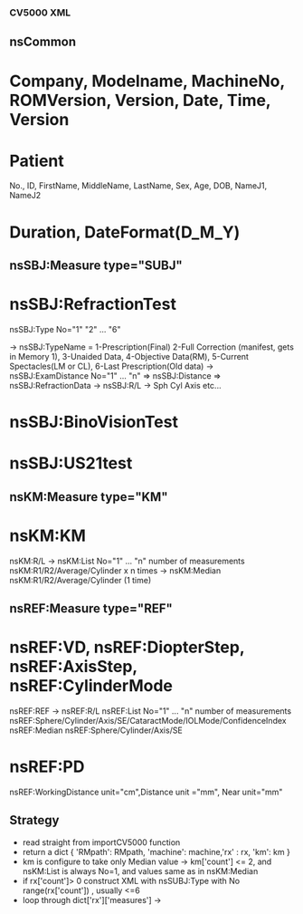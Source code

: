### CV5000 XML

## nsCommon
# Company, Modelname, MachineNo, ROMVersion, Version, Date, Time, Version
# Patient
No., ID, FirstName, MiddleName, LastName, Sex, Age, DOB, NameJ1, NameJ2
# Duration, DateFormat(D_M_Y)

## nsSBJ:Measure type="SUBJ"
# nsSBJ:RefractionTest
nsSBJ:Type No="1" "2" ... "6"

-> nsSBJ:TypeName = 1-Prescription(Final) 2-Full Correction (manifest, gets in Memory 1), 3-Unaided Data, 4-Objective Data(RM), 5-Current Spectacles(LM or CL), 6-Last Prescription(Old data)
-> nsSBJ:ExamDistance No="1" ... "n"
=> nsSBJ:Distance
=> nsSBJ:RefractionData -> nsSBJ:R/L -> Sph Cyl Axis etc...
# nsSBJ:BinoVisionTest
# nsSBJ:US21test

## nsKM:Measure type="KM"
# nsKM:KM
nsKM:R/L
-> nsKM:List No="1" ... "n" number of measurements
nsKM:R1/R2/Average/Cylinder x n times
-> nsKM:Median
nsKM:R1/R2/Average/Cylinder (1 time)

## nsREF:Measure type="REF"
# nsREF:VD, nsREF:DiopterStep, nsREF:AxisStep, nsREF:CylinderMode
nsREF:REF
-> nsREF:R/L
nsREF:List No="1" ... "n" number of measurements
    nsREF:Sphere/Cylinder/Axis/SE/CataractMode/IOLMode/ConfidenceIndex
nsREF:Median
    nsREF:Sphere/Cylinder/Axis/SE
# nsREF:PD
nsREF:WorkingDistance unit="cm",Distance unit ="mm", Near unit="mm"

## Strategy

* read straight from importCV5000 function
* return a dict { 'RMpath': RMpath, 'machine': machine,'rx' : rx, 'km': km }
* km is configure to take only Median value -> km['count'] <= 2, and nsKM:List is always No=1, and values same as in nsKM:Median
* if rx['count']> 0 construct XML with nsSUBJ:Type with No range(rx['count']) , usually <=6
* loop through dict['rx']['measures'] -> 

